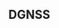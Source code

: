 <!--AUTOMATICALLY GENERATED
**********************************************************************
*                                                                    *
*    This file was automatically generated by copying                *
*    'content/notes/gnss_performance/dgnss.md'. If you want to       *
*    manually overwrite it, you have to remove this whole c          *
*    omment. Otherwise, it will be overwritten the next time any     *
*    change happens in the notes.                                    *
*                                                                    *
**********************************************************************
-->

## DGNSS
